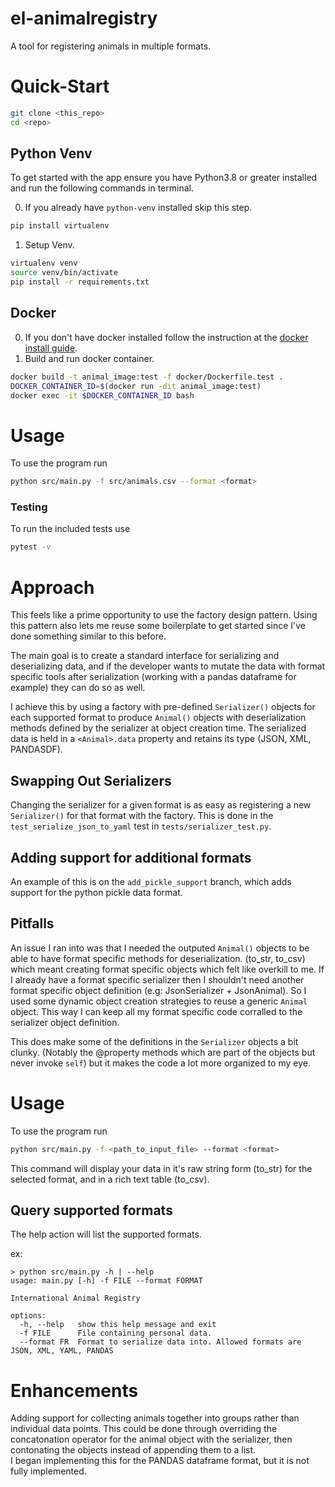 # el-animalregistry
A tool for registering animals in multiple formats.

# Quick-Start
```bash
git clone <this_repo>
cd <repo>
```
## Python Venv
To get started with the app ensure you have Python3.8 or greater installed and run the following commands in terminal.  

0. If you already have `python-venv` installed skip this step.
```bash
pip install virtualenv
```
1. Setup Venv.
```bash
virtualenv venv
source venv/bin/activate
pip install -r requirements.txt
```

## Docker
0. If you don't have docker installed follow the instruction at the [docker install guide](https://docs.docker.com/engine/install/ubuntu/).
1. Build and run docker container.
```bash
docker build -t animal_image:test -f docker/Dockerfile.test .
DOCKER_CONTAINER_ID=$(docker run -dit animal_image:test)
docker exec -it $DOCKER_CONTAINER_ID bash
```
# Usage
To use the program run
```bash
python src/main.py -f src/animals.csv --format <format>
```
### Testing 
To run the included tests use
```bash
pytest -v
```
# Approach
This feels like a prime opportunity to use the factory design pattern. Using this pattern also lets me reuse some boilerplate to get started since I've done something similar to this before.  

The main goal is to create a standard interface for serializing and deserializing data, and if the developer wants to mutate the data with format specific tools after serialization (working with a pandas dataframe for example) they can do so as well.  

I achieve this by using a factory with pre-defined `Serializer()` objects for each supported format to produce `Animal()` objects with deserialization methods defined by the serializer at object creation time. The serialized data is held in a `<Animal>.data` property and retains its type (JSON, XML, PANDASDF).

## Swapping Out Serializers
Changing the serializer for a given format is as easy as registering a new `Serializer()` for that format with the factory. This is done in the `test_serialize_json_to_yaml` test in `tests/serializer_test.py`. 

## Adding support for additional formats
An example of this is on the `add_pickle_support` branch, which adds support for the python pickle data format.

## Pitfalls
An issue I ran into was that I needed the outputed `Animal()` objects to be able to have format specific methods for deserialization. (to_str, to_csv) which meant creating format specific objects which felt like overkill to me. If I already have a format specific serializer then I shouldn't need another format specific object definition (e.g: JsonSerializer + JsonAnimal). So I used some dynamic object creation strategies to reuse a generic `Animal` object. This way I can keep all my format specific code corralled to the serializer object definition.   

This does make some of the definitions in the `Serializer` objects a bit clunky. (Notably the @property methods which are part of the objects but never invoke `self`) but it makes the code a lot more organized to my eye.

# Usage
To use the program run
```bash
python src/main.py -f <path_to_input_file> --format <format>
```
This command will display your data in it's raw string form (to_str) for the selected format, and in a rich text table (to_csv). 

## Query supported formats
The help action will list the supported formats.  

ex:
```
> python src/main.py -h | --help
usage: main.py [-h] -f FILE --format FORMAT

International Animal Registry

options:
  -h, --help   show this help message and exit
  -f FILE      File containing personal data.
  --format FR  Format to serialize data into. Allowed formats are JSON, XML, YAML, PANDAS
```

# Enhancements
Adding support for collecting animals together into groups rather than individual data points. This could be done through overriding the concatonation operator for the animal object with the serializer, then contonating the objects instead of appending them to a list.  
I began implementing this for the PANDAS dataframe format, but it is not fully implemented.
